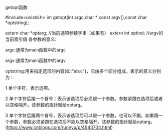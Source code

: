 getopt函数

#include<unistd.h>
int getopt(int argc,char * const argv[],const char *optstring);

extern char *optarg;   //当前选项参数字串（如果有）
extern int optind;     //argv的当前索引值
各参数的意义:

argc:通常为main函数中的argc

argv:通常为main函数中的argv

optstring:用来指定选项的内容(如:"ab:c")，它由多个部分组成，表示的意义分别为：

1.单个字符，表示选项。

2 单个字符后接一个冒号：表示该选项后必须跟一个参数。参数紧跟在选项后或者以空格隔开。该参数的指针赋给optarg。

3 单个字符后跟两个冒号，表示该选项后可以跟一个参数，也可以不跟。如果跟一个参数，参数必须紧跟在选项后不能以空格隔开。该参数的指针赋给optarg。
(https://www.cnblogs.com/runnyu/p/4943704.html)
